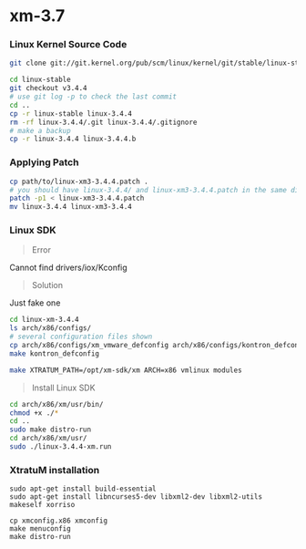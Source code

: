 # xm-3.7

### Linux Kernel Source Code

```sh
git clone git://git.kernel.org/pub/scm/linux/kernel/git/stable/linux-stable.git

cd linux-stable
git checkout v3.4.4
# use git log -p to check the last commit
cd ..
cp -r linux-stable linux-3.4.4
rm -rf linux-3.4.4/.git linux-3.4.4/.gitignore
# make a backup
cp -r linux-3.4.4 linux-3.4.4.b
```

### Applying Patch

```sh
cp path/to/linux-xm3-3.4.4.patch .
# you should have linux-3.4.4/ and linux-xm3-3.4.4.patch in the same directory
patch -p1 < linux-xm3-3.4.4.patch
mv linux-3.4.4 linux-xm3-3.4.4
```

### Linux SDK

> Error

Cannot find drivers/iox/Kconfig

> Solution

Just fake one

```sh
cd linux-xm-3.4.4
ls arch/x86/configs/
# several configuration files shown
cp arch/x86/configs/xm_vmware_defconfig arch/x86/configs/kontron_defconfig
make kontron_defconfig

make XTRATUM_PATH=/opt/xm-sdk/xm ARCH=x86 vmlinux modules
```

> Install Linux SDK

```sh
cd arch/x86/xm/usr/bin/
chmod +x ./*
cd ..
sudo make distro-run
cd arch/x86/xm/usr/
sudo ./linux-3.4.4-xm.run
```

### XtratuM installation
```sg
sudo apt-get install build-essential
sudo apt-get install libncurses5-dev libxml2-dev libxml2-utils makeself xorriso

cp xmconfig.x86 xmconfig
make menuconfig
make distro-run
```
